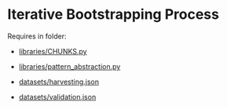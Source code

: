 # Iterative Bootstrapping Process

Requires in folder:
* [libraries/CHUNKS.py](libraries/CHUNKS.py)
* [libraries/pattern_abstraction.py](libraries/pattern_abstraction.py)

* [datasets/harvesting.json](datasets/harvesting.json)
* [datasets/validation.json](datasets/validation.json)


